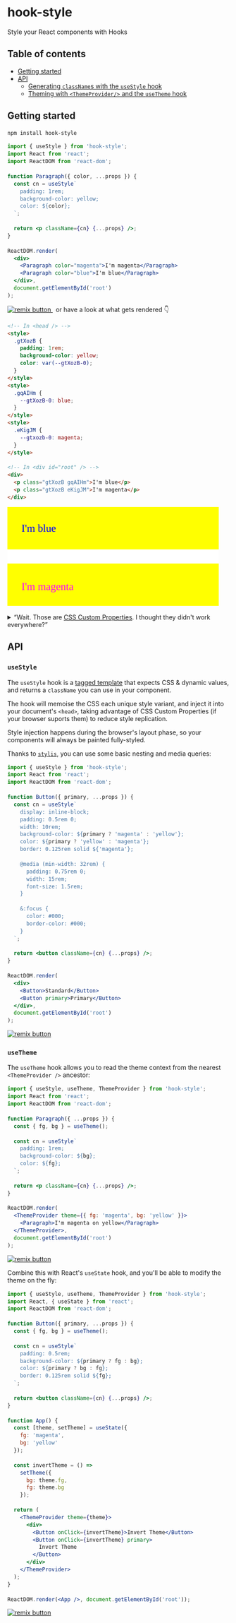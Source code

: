 # hook-style

Style your React components with Hooks

## Table of contents

- [Getting started](#getting-started)
- [API](#api)
  - [Generating `className`s with the `useStyle` hook](#usestyle)
  - [Theming with `<ThemeProvider/>` and the `useTheme` hook](#usetheme)

## Getting started

```sh
npm install hook-style
```

```jsx
import { useStyle } from 'hook-style';
import React from 'react';
import ReactDOM from 'react-dom';

function Paragraph({ color, ...props }) {
  const cn = useStyle`
    padding: 1rem;
    background-color: yellow;
    color: ${color};
  `;

  return <p className={cn} {...props} />;
}

ReactDOM.render(
  <div>
    <Paragraph color="magenta">I'm magenta</Paragraph>
    <Paragraph color="blue">I'm blue</Paragraph>
  </div>,
  document.getElementById('root')
);
```

<p>
  <a href="https://glitch.com/edit/#!/remix/hook-style-getting-started">
    <img src="https://cdn.glitch.com/2bdfb3f8-05ef-4035-a06e-2043962a3a13%2Fremix%402x.png?1513093958726" alt="remix button" aria-label="Remix the previous code example on Glitch" height="33">
  </a>&ensp;or have a look at what gets rendered 👇
</p>

```html
<!-- In <head /> -->
<style>
  .gtXozB {
    padding: 1rem;
    background-color: yellow;
    color: var(--gtXozB-0);
  }
</style>
<style>
  .gqAIHm {
    --gtXozB-0: blue;
  }
</style>
<style>
  .eKigJM {
    --gtxozb-0: magenta;
  }
</style>

<!-- In <div id="root" /> -->
<div>
  <p class="gtXozB gqAIHm">I'm blue</p>
  <p class="gtXozB eKigJM">I'm magenta</p>
</div>
```

![Image of blue and magenta paragraphs with yellow backgrounds](https://raw.githubusercontent.com/colingourlay/hook-style/master/static/getting-started-output.svg?sanitize=true)

<details>
  <summary>“Wait. Those are <a href="https://developer.mozilla.org/en-US/docs/Web/CSS/--*">CSS Custom Properties</a>. I thought they didn't work everywhere?”</summary><br>
  
Don't worry! `hook-style` will render the following in browsers that aren't up to scratch:

```html
<!-- In <head /> -->
<style>
  .efNhRD {
    padding: 1rem;
    background-color: yellow;
    color: blue;
  }
</style>
<style>
  .kGJulO {
    padding: 1rem;
    background-color: yellow;
    color: magenta;
  }
</style>

<!-- In <div id="root" /> -->
<div>
  <p class="efNhRD">I'm blue</p>
  <p class="kGJulO">I'm magenta</p>
</div>
```

The amount of CSS generated is larger, but it acheives the same effect.

If you want to use this output in _all_ browsers, use the `useStyleWithoutCustomProps` hook.

On the other hand, if you can guarantee your app wont be run in older browsers, you can skip the support check by using the `useStyleWithCustomProps` hook directly.

</details>

## API

### `useStyle`

The `useStyle` hook is a [tagged template](https://developer.mozilla.org/en-US/docs/Web/JavaScript/Reference/Template_literals) that expects CSS & dynamic values, and returns a `className` you can use in your component.

The hook will memoise the CSS each unique style variant, and inject it into your document's `<head>`, taking advantage of CSS Custom Properties (if your browser suports them) to reduce style replication.

Style injection happens during the browser's layout phase, so your components will always be painted fully-styled.

Thanks to [`stylis`](https://github.com/thysultan/stylis.js), you can use some basic nesting and media queries:

```jsx
import { useStyle } from 'hook-style';
import React from 'react';
import ReactDOM from 'react-dom';

function Button({ primary, ...props }) {
  const cn = useStyle`
    display: inline-block;
    padding: 0.5rem 0;
    width: 10rem;
    background-color: ${primary ? 'magenta' : 'yellow'};
    color: ${primary ? 'yellow' : 'magenta'};
    border: 0.125rem solid ${'magenta'};

    @media (min-width: 32rem) {
      padding: 0.75rem 0;
      width: 15rem;
      font-size: 1.5rem;
    }

    &:focus {
      color: #000;
      border-color: #000;
    }
  `;

  return <button className={cn} {...props} />;
}

ReactDOM.render(
  <div>
    <Button>Standard</Button>
    <Button primary>Primary</Button>
  </div>,
  document.getElementById('root')
);
```

<p>
  <a href="https://glitch.com/edit/#!/remix/hook-style-api-usestyle">
    <img src="https://cdn.glitch.com/2bdfb3f8-05ef-4035-a06e-2043962a3a13%2Fremix%402x.png?1513093958726" alt="remix button" aria-label="Remix the previous code example on Glitch" height="33">
  </a>
</p>

### `useTheme`

The `useTheme` hook allows you to read the theme context from the nearest `<ThemeProvider />` ancestor:

```jsx
import { useStyle, useTheme, ThemeProvider } from 'hook-style';
import React from 'react';
import ReactDOM from 'react-dom';

function Paragraph({ ...props }) {
  const { fg, bg } = useTheme();

  const cn = useStyle`
    padding: 1rem;
    background-color: ${bg};
    color: ${fg};
  `;

  return <p className={cn} {...props} />;
}

ReactDOM.render(
  <ThemeProvider theme={{ fg: 'magenta', bg: 'yellow' }}>
    <Paragraph>I'm magenta on yellow</Paragraph>
  </ThemeProvider>,
  document.getElementById('root')
);
```

<p>
  <a href="https://glitch.com/edit/#!/remix/hook-style-api-usetheme-1">
    <img src="https://cdn.glitch.com/2bdfb3f8-05ef-4035-a06e-2043962a3a13%2Fremix%402x.png?1513093958726" alt="remix button" aria-label="Remix the previous code example on Glitch" height="33">
  </a>
</p>

Combine this with React's `useState` hook, and you'll be able to modify the theme on the fly:

```jsx
import { useStyle, useTheme, ThemeProvider } from 'hook-style';
import React, { useState } from 'react';
import ReactDOM from 'react-dom';

function Button({ primary, ...props }) {
  const { fg, bg } = useTheme();

  const cn = useStyle`
    padding: 0.5rem;
    background-color: ${primary ? fg : bg};
    color: ${primary ? bg : fg};
    border: 0.125rem solid ${fg};
  `;

  return <button className={cn} {...props} />;
}

function App() {
  const [theme, setTheme] = useState({
    fg: 'magenta',
    bg: 'yellow'
  });

  const invertTheme = () =>
    setTheme({
      bg: theme.fg,
      fg: theme.bg
    });

  return (
    <ThemeProvider theme={theme}>
      <div>
        <Button onClick={invertTheme}>Invert Theme</Button>
        <Button onClick={invertTheme} primary>
          Invert Theme
        </Button>
      </div>
    </ThemeProvider>
  );
}

ReactDOM.render(<App />, document.getElementById('root'));
```

<p>
<a href="https://glitch.com/edit/#!/remix/hook-style-api-usetheme-2">
  <img src="https://cdn.glitch.com/2bdfb3f8-05ef-4035-a06e-2043962a3a13%2Fremix%402x.png?1513093958726" alt="remix button" aria-label="Remix the previous code example on Glitch" height="33">
</a>
</p>
